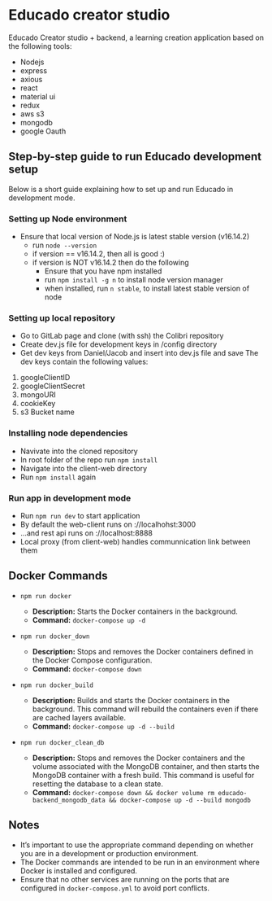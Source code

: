 # Educado creator studio
Educado Creator studio + backend, a learning creation application based on the following tools:

- Nodejs
- express
- axious
- react
- material ui
- redux
- aws s3
- mongodb
- google Oauth

## Step-by-step guide to run Educado development setup
Below is a short guide explaining how to set up and run Educado in development mode. 

### Setting up Node environment
- Ensure that local version of Node.js is latest stable version (v16.14.2)
    - run `node --version`
    - if version == v16.14.2, then all is good :)
    - if version is NOT v16.14.2 then do the following
        - Ensure that you have npm installed
        - run `npm install -g n` to install node version manager 
        - when installed, run `n stable`, to install latest stable version of node 

### Setting up local repository
- Go to GitLab page and clone (with ssh) the Colibri repository
- Create dev.js file for development keys in /config directory
- Get dev keys from Daniel/Jacob and insert into dev.js file and save
The dev keys contain the following values:
1. googleClientID
2. googleClientSecret
3. mongoURI
4. cookieKey
5. s3 Bucket name

### Installing node dependencies 
- Navivate into the cloned repository
- In root folder of the repo run `npm install`
- Navigate into the client-web directory
- Run `npm install` again

### Run app in development mode
- Run `npm run dev` to start application 
- By default the web-client runs on ://localhohst:3000
- ...and rest api runs on ://localhost:8888
- Local proxy (from client-web) handles communnication link between them

## Docker Commands
- `npm run docker`
  - **Description:** Starts the Docker containers in the background.
  - **Command:** `docker-compose up -d`

- `npm run docker_down`
  - **Description:** Stops and removes the Docker containers defined in the Docker Compose configuration.
  - **Command:** `docker-compose down`

- `npm run docker_build`
  - **Description:** Builds and starts the Docker containers in the background. This command will rebuild the containers even if there are cached layers available.
  - **Command:** `docker-compose up -d --build`

- `npm run docker_clean_db`
  - **Description:** Stops and removes the Docker containers and the volume associated with the MongoDB container, and then starts the MongoDB container with a fresh build. This command is useful for resetting the database to a clean state.
  - **Command:** `docker-compose down && docker volume rm educado-backend_mongodb_data && docker-compose up -d --build mongodb`

## Notes
- It’s important to use the appropriate command depending on whether you are in a development or production environment.
- The Docker commands are intended to be run in an environment where Docker is installed and configured.
- Ensure that no other services are running on the ports that are configured in `docker-compose.yml` to avoid port conflicts.
